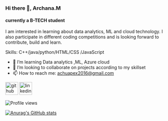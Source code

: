 
### Hi there 👋, Archana.M
####  currently a B-TECH student 

I am interested in learning about data analytics, ML and cloud technology. I also participate in different coding competitions and is looking forward to contribute, build and learn.

Skills:  C++/java/python/HTML/CSS /JavaScript 

- 🌱 I’m  learning Data analytics ,ML, Azure cloud 
- 👯 I’m looking to collaborate on projects according to my skillset 
- 📫 How to reach me: achuapex2016@gmail.com 


[<img src='https://cdn.jsdelivr.net/npm/simple-icons@3.0.1/icons/github.svg' alt='github' height='40'>](https://github.com/23-24)  [<img src='https://cdn.jsdelivr.net/npm/simple-icons@3.0.1/icons/linkedin.svg' alt='linkedin' height='40'>](https://www.linkedin.com/in/archana-m-89838a200/)  

![Profile views](https://gpvc.arturio.dev/23-24)  

[![Anurag's GitHub stats](https://github-readme-stats.vercel.app/api?username=23-24)](https://github.com/23-24/github-readme-stats)










